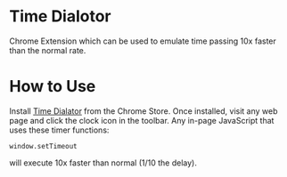 # Time Dialotor

Chrome Extension which can be used to emulate time passing 10x faster than the normal rate.

# How to Use

Install [Time Dialator](http://xxx) from the Chrome Store.  Once installed, visit any web page
and click the clock icon in the toolbar.  Any in-page JavaScript that uses these timer
functions:

    window.setTimeout

will execute 10x faster than normal (1/10 the delay).


